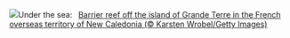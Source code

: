 ![](https://www.bing.com/th?id=OHR.GrandeTerreReef_EN-US8351815569_UHD.jpg&w=1000)Under the sea:&nbsp;&ensp;[Barrier reef off the island of Grande Terre in the French overseas territory of New Caledonia (© Karsten Wrobel/Getty Images)](https://www.bing.com/th?id=OHR.GrandeTerreReef_EN-US8351815569_UHD.jpg)
<br><br/>
